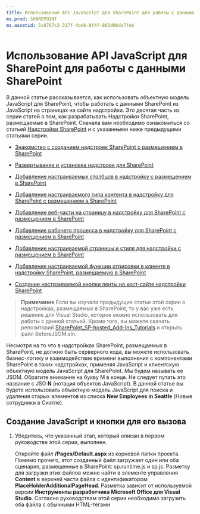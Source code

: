 ```yaml
---
title: Использование API JavaScript для SharePoint для работы с данными SharePoint
ms.prod: SHAREPOINT
ms.assetid: 5c8767c2-317f-4bdb-8f4f-885d06da7feb
---
```



# Использование API JavaScript для SharePoint для работы с данными SharePoint
В данной статье рассказывается, как использовать объектную модель JavaScript для SharePoint, чтобы работать с данными SharePoint из JavaScript на страницах на сайте надстройки.
Это десятая часть из серии статей о том, как разрабатывать Надстройки SharePoint, размещаемые в SharePoint. Сначала вам необходимо ознакомиться со статьей  [Надстройки SharePoint](sharepoint-add-ins.md) и с указанными ниже предыдущими статьями серии.
  
    
    


-  [Знакомство с созданием надстроек SharePoint с размещением в SharePoint](get-started-creating-sharepoint-hosted-sharepoint-add-ins.md)
    
  
-  [Развертывание и установка надстроек для SharePoint](deploy-and-install-a-sharepoint-hosted-sharepoint-add-in.md)
    
  
-  [Добавление настраиваемых столбцов в надстройку с размещением в SharePoint](add-custom-columns-to-a-sharepoint-hostedsharepoint-add-in.md)
    
  
-  [Добавление настраиваемого типа контента в надстройку для SharePoint с размещением в SharePoint](add-a-custom-content-type-to-a-sharepoint-hostedsharepoint-add-in.md)
    
  
-  [Добавление веб-части на страницу в надстройку для SharePoint с размещением в SharePoint](add-a-web-part-to-a-page-in-a-sharepoint-hosted-sharepoint-add-in.md)
    
  
-  [Добавление рабочего процесса в надстройку для SharePoint с размещением в SharePoint](add-a-workflow-to-a-sharepoint-hosted-sharepoint-add-in.md)
    
  
-  [Добавление настраиваемой страницы и стиля для надстройки с размещением в SharePoint](add-a-custom-page-and-style-to-a-sharepoint-hosted-sharepoint-add-in.md)
    
  
-  [Добавление настраиваемой функции отрисовки в клиенте в надстройку SharePoint, размещаемую в SharePoint](add-custom-client-side-rendering-to-a-sharepoint-hosted-sharepoint-add-in.md)
    
  
-  [Создание настраиваемой кнопки ленты на хост-сайте надстройки SharePoint](create-a-custom-ribbon-button-in-the-host-web-of-a-sharepoint-add-in.md)
    
  

> **Примечание**
> Если вы изучали предыдущие статьи этой серии о надстройках, размещаемых в SharePoint, то у вас уже есть решение для Visual Studio, которое можно использовать для работы с данной статьей. Кроме того, вы можете скачать репозиторий  [SharePoint_SP-hosted_Add-Ins_Tutorials](https://github.com/OfficeDev/SharePoint_SP-hosted_Add-Ins_Tutorials) и открыть файл BeforeJSOM.sln.
  
    
    

Несмотря на то что в надстройках SharePoint, размещаемых в SharePoint, не должно быть серверного кода, вы можете использовать бизнес-логику и взаимодействие времени выполнения с компонентами SharePoint в таких надстройках, применяя JavaScript и клиентскую объектную модель JavaScript для SharePoint. Мы будем называть ее JSOM. Обратите внимание на букву M в конце. Не следует путать это название с JSO **N** (нотация объектов JavaScript). В данной статье вы будете использовать объектную модель JavaScript для поиска и удаления старых элементов из списка **New Employees in Seattle** (Новые сотрудники в Сиэтле).
## Создание JavaScript и кнопки для его вызова


1. Убедитесь, что указанный этап, который описан в первом руководстве этой серии, выполнен. 
    
    Откройте файл **/Pages/Default.aspx** из корневой папки проекта. Помимо прочего, этот созданный файл загружает один или оба сценария, размещенные в SharePoint: sp.runtime.js и sp.js. Разметку для загрузки этих файлов можно найти в элементе управления **Content** в верхней части файла с идентификатором **PlaceHolderAdditionalPageHead**. Разметка зависит от используемой версии **Инструменты разработчика Microsoft Office для Visual Studio**. Согласно руководствам этой серии необходимо загрузить оба файла с обычными HTML-тегами **<script>**, а не с тегами **<SharePoint:ScriptLink>**. Убедитесь, что указанные ниже строки присутствуют в элементе управления **PlaceHolderAdditionalPageHead** *над*  строкой `<meta name="WebPartPageExpansion" content="full" />`.
    


 ```
  
<script type="text/javascript" src="/_layouts/15/sp.runtime.js"></script>
<script type="text/javascript" src="/_layouts/15/sp.js"></script> 

 ```


    Проверьте файл на наличие другой разметки, загружающей один или оба файла сценария и удалите ее. Сохраните и закройте файл.
    
  
2. На узле **Сценарии** в **обозревателе решений** уже может быть файл Add-in.js. Если его нет, но есть файл App.js, щелкните файл App.js правой кнопкой мыши и переименуйте на Add-in.js. Если нет ни файла Add-in.js, ни файла App.js, создайте необходимый файл, выполнив указанные ниже действия.
    
1. Щелкните правой кнопкой мыши узел **Сценарии** и последовательно выберите пункты **Добавить**, **Создать элемент** и **Интернет**.
    
  
2. Выберите **файл JavaScript** и назовите егоAdd-in.js.
    
  
3. Откройте файл Add-in.js и удалите его содержимое (если оно есть).
    
  
4. Добавьте указанные ниже строки в файл. Обратите внимание на указанные ниже особенности этого кода.
    
  - Если вы непреднамеренно сделаете что-нибудь не так в JavaScript, то благодаря строке  `'use strict';` среда выполнения JavaScript в браузере создаст исключение.
    
  
  - В переменной  `clientContext` хранится объект **SP.ClientContext**, который ссылается на веб-сайт SharePoint. Весь код JSOM начинается с создания или получения ссылки на объект этого типа.
    
  
  - В переменной  `employeeList` хранится ссылка на экземпляр списка **New Employees in Seattle** (Новые сотрудники в Сиэтле).
    
  
  - В переменной  `completedItems` хранятся элементы из списка, которые будет удалять сценарий: элементы, у которых поле **OrientationStage** (Этап вводного обучения) имеет значение **Completed** (Завершен).
    
  

 ```
  
'use strict';

var clientContext = SP.ClientContext.get_current(); 
var employeeList = clientContext.get_web().get_lists().getByTitle('New Employees In Seattle'); 
var completedItems; 
 ```

5. Чтобы свести к минимуму обмен сообщениями между браузером клиента и сервером SharePoint, JSOM использует систему пакетной обработки. Только одна функция ( **SP.ClientContext.executeQueryAsync**) реально отправляет сообщения на сервер (и принимает ответы). Вызовы к API JSOM, поступающие между вызовами **executeQueryAsync**, объединяются в пакеты, которые затем отправляются на сервер при следующем вызове **executeQueryAsync**. В общем случае невозможно вызвать метод объекта JSOM, если только объект не был доставлен на клиент во время предыдущего вызова **executeQueryAsync**. Предполагается, что ваш сценарий будет вызывать метод **SP.ListItem.deleteObject** каждого завершенного элемента в списке, поэтому ему необходимо выполнить два вызова **executeQueryAsync**: один  для получения коллекции завершенных элементов списка, а второй  для объединения вызовов **deleteObject** в пакет и отправки их на сервер для выполнения.
    
    Таким образом, начнем с создания метода для получения элементов списка с сервера. Добавьте указанный ниже код в файл.
    


 ```
  
function purgeCompletedItems() {

   var camlQuery = new SP.CamlQuery(); 
   camlQuery.set_viewXml( 
         '<View><Query><Where><Eq>' + 
           '<FieldRef Name=\\'OrientationStage\\'/><Value Type=\\'Choice\\'>Completed</Value>' + 
         '</Eq></Where></Query></View>'); 
     completedItems = employeeList.getItems(camlQuery); 
}
 ```

6. Когда эти строки будут отправлены на сервер и выполнены там, они создадут коллекцию элементов списка, но сценарий должен доставить эту коллекцию на клиент. Для этого необходимо вызвать функцию **SP.ClientContext.load**, поэтому добавьте указанную ниже строку в конец метода.
    
 ```
  
clientContext.load(completedItems);
 ```

7. Добавьте вызов **executeQueryAsync**. У этого метода два параметра и оба они представляют собой функции обратного вызова. Первый метод запускается, если сервер успешно выполняет все команды в пакете. Второй  если по какой-либо причине на серверу не удается выполнить необходимые операции. Вы создадите эти две функции на одном из следующих этапов. Добавьте указанную ниже строку в конец метода.
    
 ```
  clientContext.executeQueryAsync(deleteCompletedItems, onGetCompletedItemsFail);
 ```

8. Теперь добавьте указанную ниже строку в конец метода. Возвращая значение **false** в кнопку ASP.NET, которая будет вызывать эту функцию, мы отменим поведение кнопок ASP.NET, используемое по умолчанию, то есть перезагрузку страницы. Перезагрузка страницы приведет перезагрузке файла Add-in.js. Это, в свою очередь, повлечет за собой инициализацию объекта `clientContext`. Если такая перезагрузка будет выполнена в период между моментом, когда **executeQueryAsync** отправляет свой запрос, и моментом, когда SharePoint отправляет обратно отклик, то больше не будет исходного объекта `clientContext` для обработки отклика. Функция остановит свою работу, при этом не будет выполнено никакого обратного вызова: ни об успешном выполнении, ни о сбое. (Конкретное поведение может отличаться в зависимости от используемого браузера.)
    
 ```
  return false;
 ```

9. Добавьте указанную ниже функцию ( `deleteCompletedItems`) в файл. Эта функция запускается при успешном выполнении функции  `purgeCompletedItems`. Обратите внимание на указанные ниже особенности этого кода.
    
  - Метод **SP.ListItem.get_id** возвращает идентификатор элемента списка. Каждый элемент в массиве представляет собой объект **SP.ListItem**.
    
  
  - Метод **SP.List.getItemById** возвращает объект **SP.ListItem** с указанным идентификатором.
    
  
  - Метод **SP.ListItem.deleteObject** помечает элемент списка, который необходимо удалить на сервере при вызове **executeQueryAsync**.
    
  
  - Прежде чем удалять элементы списка, необходимо скопировать их из коллекции, отправленной с сервера в массив. Если сценарий вызывал метод **deleteObject** непосредственно для каждого элемента в цикле **while**, JavaScript создаст сообщение об ошибке, в котором будет сказано, что длина коллекции изменяется во время перечисления. Это сообщение об ошибке не совсем верное, так как на самом деле элемент не будет удален, пока вызовы **deleteObject** не будут объединены в пакет и отправлены на сервер, но JSOM разработана так, чтобы имитировать создание исключений, который должны произойти на сервере (где код не должен изменять размер коллекции во время ее перечисления). Массивы имеют фиксированный размер, поэтому вызов **deleteObject** для элемента в массиве приведет к удалению элемента из списка, но при этом размер массива не будет изменен.
    
  

 ```
  function deleteCompletedItems() {

    var itemArray = new Array();
    var listItemEnumerator = completedItems.getEnumerator();

    while (listItemEnumerator.moveNext()) {
        var item = listItemEnumerator.get_current();
        itemArray.push(item);
    }

    var i;
    for (i = 0; i < itemArray.length; i++) {
        employeeList.getItemById(itemArray[i].get_id()).deleteObject();
    }

    clientContext.executeQueryAsync(onDeleteCompletedItemsSuccess, onDeleteCompletedItemsFail);
}
 ```

10. Добавьте указанную ниже функцию ( `onDeleteCompletedItemsSuccess`) в файл. Эта функция запускается при успешном удалении завершенных элементов (или если в списке нет завершенных элементов). Во второй строке ( `location.reload(true);`) выполняется повторная загрузка страницы с сервера. Это необходимо, так как веб-часть представления списка на странице будет по-прежнему отображать завершенные элементы, пока страница не будет обновлена. (Файл Add-in.js тоже будет повторно загружен, но это не приводит к проблеме, так как в результате этой операции не будет прерываться работа текущей функции JavaScript.)
    
 ```
  
function onDeleteCompletedItemsSuccess() {
    alert('Completed orientations have been deleted.');
    location.reload(true);
}
 ```

11. Добавьте две указанные ниже функции обратного вызова в случае сбоя в файл.
    
 ```
  
// Failure callbacks

function onGetCompletedItemsFail(sender, args) {
    alert('Unable to get completed items. Error:' + args.get_message() + '\\n' + args.get_stackTrace());
}

function onDeleteCompletedItemsFail(sender, args) {
    alert('Unable to delete completed items. Error:' + args.get_message() + '\\n' + args.get_stackTrace());
}
 ```

12. Откройте файл default.aspx и найдите элемент **asp:Content** с идентификатором **PlaceHolderMain**.
    
  
13. Добавьте указанную ниже разметку между элементом **WebPartPages:WebPartZone** и первым из двух элементов **asp:Hyperlink**. Обратите внимание, что обработчик **OnClientClick** имеет значение `return purgeCompletedItems()`, а не просто  `purgeCompletedItems()`. Возвращаемое из функции значение  `false` сообщает ASP.NET, что не нужно перезагружать страницу.
    
 ```HTML
  
<p><asp:Button runat="server" OnClientClick="return purgeCompletedItems()"
  ID="purgecompleteditemsbutton" Text="Purge Completed Items" /></p>
 ```

14. Перестройте проект в Visual Studio.
    
  
15. Чтобы при тестировании надстройки свести к минимуму ручную работу по заданию для параметра **Orientation Stage** (Этап вводного обучения) элементов списка значенияCompleted (Завершен), откройте файл elements.xml для экземпляра списка **NewEmployeesInSeattle** (но не файл elements.xml для шаблона списка **NewEmployeeOrientation**) и добавьте разметку  `<Field Name="OrientationStage">Completed</Field>` в качестве последнего дочернего элемента в один или несколько элементов **Row**.
    
    Ниже показано, как должен выглядеть элемент **Rows**.
    


 ```
  
<Rows>
  <Row>
    <Field Name="Title">Tom Higginbotham</Field>
    <Field Name="Division">Manufacturing</Field>
    <Field Name="OrientationStage">Completed</Field>
  </Row>
  <Row>
    <Field Name="Title">Satomi Hayakawa</Field>
    <Field Name="OrientationStage">Completed</Field>
  </Row>
  <Row>
    <Field Name="Title">Cassi Hicks</Field>
  </Row>
  <Row>
    <Field Name="Title">Lertchai Treetawatchaiwong</Field>
  </Row>
</Rows>
 ```


## Запуск и тестирование надстройки


  
    
    

1. Включите всплывающие окна в браузере, который Visual Studio использует при отладке.
    
  
2. Нажмите клавишу F5, чтобы развернуть и запустить надстройку. Visual Studio выполнит временную установку надстройки на тестовом сайте SharePoint и сразу же запустит ее.
    
  
3. Откроется начальная страница надстройки. В списке будет один или несколько элементов, у которых параметр **Orientation Stage** (Этап вводного обучения) имеет значение **Completed** (Завершен).
    
   **Список перед очисткой завершенных элементов**

  

     ![Список новых сотрудников в Сиэтле, где в столбце "Этап адаптации" два элемента имеют значение "Завершено". Под списком расположена кнопка "Удалить завершенные элементы".](images/e5e4eef8-a218-4797-aabc-c52adbd2d96d.PNG)
  

  

  
4. После полной загрузки начальной страницы надстройки нажмите кнопку **Purge Completed Items** (Удалить завершенные элементы). При успешном выполнении операции (т. е. если не отобразится никакого сообщения об ошибке) будут удалены все элементы со статусом **Complete** (Завершен) и откроется всплывающее окно сообщения с текстом **Completed orientations have been deleted** (Сведения о завершенном вводном обучении удалены).
    
  
5. Закройте всплывающее окно. После этого страница будет перезагружена, а в веб-части представления списка больше не будет элементов с состоянием **Completed** (Завершен).
    
   **Список после очистки завершенных элементов**

  

     ![Список новых сотрудников в Сиэтле, в котором на два элемента меньше, чем ранее, при этом ни один из них не отмечен как завершенный в столбце "Этап адаптации".](images/a0330fad-1473-4fde-9df2-8be0b37df1a1.PNG)
  

  

  
6. Чтобы завершить сеанс отладки, закройте окно браузера или остановите отладку в Visual Studio. При каждом нажатии клавиши F5 Visual Studio будет отзывать предыдущую версию надстройки и устанавливать ее последнюю версию.
    
  
7. Вы будете работать с этой надстройкой и решением Visual Studio и при изучении других статей, поэтому при перерывах в работе рекомендуется отзывать надстройку. В **обозревателе решений** щелкните проект правой кнопкой мыши и выберите пункт **Отозвать**.
    
  

## 
<a name="Nextsteps"> </a>

В следующей статье этой серии вы добавите JavaScript на страницу на сайте надстройки, который работает с данными SharePoint на хост-сайте:  [Работа с данными хост-сайта из JavaScript на сайте надстройки](work-with-host-web-data-from-javascript-in-the-add-in-web.md).
  
    
    

